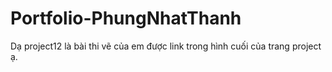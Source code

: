 # Portfolio-PhungNhatThanh
Dạ project12 là bài thi vẽ của em được link trong hình cuối của trang project ạ.
